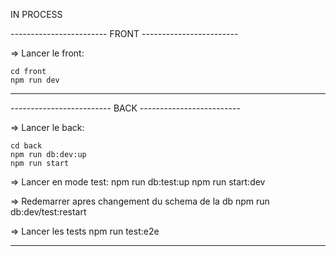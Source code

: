 IN PROCESS

------------------------ FRONT ------------------------

=> Lancer le front:

    cd front
    npm run dev

--------------------------------------------------------

------------------------- BACK -------------------------

=> Lancer le back:
    
    cd back
    npm run db:dev:up
    npm run start

=> Lancer en mode test:
    npm run db:test:up
		npm run start:dev

=> Redemarrer apres changement du schema de la db
    npm run db:dev/test:restart

=> Lancer les tests
    npm run test:e2e

--------------------------------------------------------
